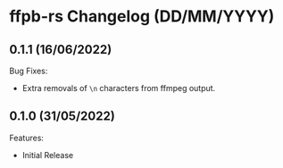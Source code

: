 # ffpb-rs Changelog (DD/MM/YYYY)

## 0.1.1 (16/06/2022)

Bug Fixes:

- Extra removals of `\n` characters from ffmpeg output.

## 0.1.0 (31/05/2022)

Features:

- Initial Release
